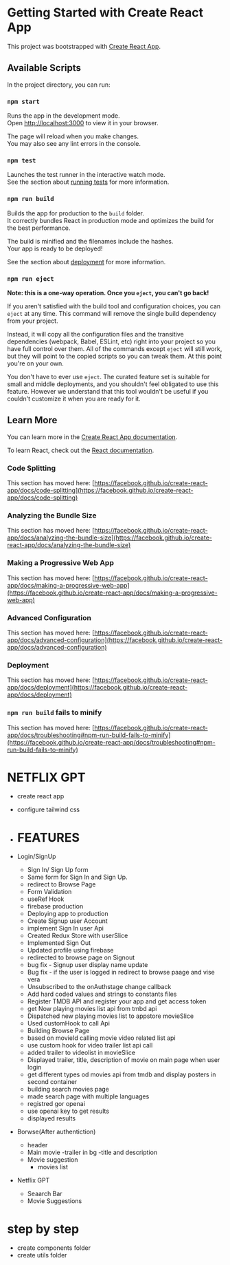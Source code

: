 # Getting Started with Create React App

This project was bootstrapped with [Create React App](https://github.com/facebook/create-react-app).

## Available Scripts

In the project directory, you can run:

### `npm start`

Runs the app in the development mode.\
Open [http://localhost:3000](http://localhost:3000) to view it in your browser.

The page will reload when you make changes.\
You may also see any lint errors in the console.

### `npm test`

Launches the test runner in the interactive watch mode.\
See the section about [running tests](https://facebook.github.io/create-react-app/docs/running-tests) for more information.

### `npm run build`

Builds the app for production to the `build` folder.\
It correctly bundles React in production mode and optimizes the build for the best performance.

The build is minified and the filenames include the hashes.\
Your app is ready to be deployed!

See the section about [deployment](https://facebook.github.io/create-react-app/docs/deployment) for more information.

### `npm run eject`

**Note: this is a one-way operation. Once you `eject`, you can't go back!**

If you aren't satisfied with the build tool and configuration choices, you can `eject` at any time. This command will remove the single build dependency from your project.

Instead, it will copy all the configuration files and the transitive dependencies (webpack, Babel, ESLint, etc) right into your project so you have full control over them. All of the commands except `eject` will still work, but they will point to the copied scripts so you can tweak them. At this point you're on your own.

You don't have to ever use `eject`. The curated feature set is suitable for small and middle deployments, and you shouldn't feel obligated to use this feature. However we understand that this tool wouldn't be useful if you couldn't customize it when you are ready for it.

## Learn More

You can learn more in the [Create React App documentation](https://facebook.github.io/create-react-app/docs/getting-started).

To learn React, check out the [React documentation](https://reactjs.org/).

### Code Splitting

This section has moved here: [https://facebook.github.io/create-react-app/docs/code-splitting](https://facebook.github.io/create-react-app/docs/code-splitting)

### Analyzing the Bundle Size

This section has moved here: [https://facebook.github.io/create-react-app/docs/analyzing-the-bundle-size](https://facebook.github.io/create-react-app/docs/analyzing-the-bundle-size)

### Making a Progressive Web App

This section has moved here: [https://facebook.github.io/create-react-app/docs/making-a-progressive-web-app](https://facebook.github.io/create-react-app/docs/making-a-progressive-web-app)

### Advanced Configuration

This section has moved here: [https://facebook.github.io/create-react-app/docs/advanced-configuration](https://facebook.github.io/create-react-app/docs/advanced-configuration)

### Deployment

This section has moved here: [https://facebook.github.io/create-react-app/docs/deployment](https://facebook.github.io/create-react-app/docs/deployment)

### `npm run build` fails to minify

This section has moved here: [https://facebook.github.io/create-react-app/docs/troubleshooting#npm-run-build-fails-to-minify](https://facebook.github.io/create-react-app/docs/troubleshooting#npm-run-build-fails-to-minify)






# NETFLIX GPT

- create react app
- configure tailwind css
- # FEATURES
- Login/SignUp
    - Sign In/ Sign Up form
    - Same form for Sign In and Sign Up.
    - redirect to Browse Page
    - Form Validation
    - useRef Hook
    - firebase production
    - Deploying app to production
    - Create Signup user Account
    - implement Sign In user Api
    - Created Redux Store with userSlice
    - Implemented Sign Out
    - Updated profile using firebase
    - redirected to browse page on Signout
    - bug fix - Signup user display name update
    - Bug fix - if the user is logged in redirect to browse paage and vise vera
    - Unsubscribed to the onAuthstage change callback
    - Add hard coded values and strings to constants files
    - Register TMDB API and register your app and get access token
    - get Now playing movies list api from tmbd api
    - Dispatched new playing movies list to appstore movieSlice
    - Used customHook to call Api
    - Building Browse Page
    - based on movieId calling movie video related list api
    - use custom hook for video trailer list api call
    - added trailer to videolist in movieSlice
    - Displayed trailer, title, description of movie on main page when user login
    - get different types od movies api from tmdb and display posters in second container
    - building search movies page
    - made search page with multiple languages
    - registred gor openai
    - use openai key to get results
    - displayed results

- Borwse(After authentiction)
    - header
    - Main movie
        -trailer in bg
        -title and description
    - Movie suggestion
        - movies list
- Netflix GPT
    - Seaarch Bar
    - Movie Suggestions

# step by step
- create components folder
- create utils folder